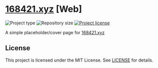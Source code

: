 # [168421.xyz](http://168421.xyz) [Web]
![](https://img.shields.io/badge/type-HTML-orange.svg "Project type")
![](https://img.shields.io/github/repo-size/jerboa88/168421.svg "Repository size")
[![](https://img.shields.io/github/license/jerboa88/168421.svg "Project license")](LICENSE)


A simple placeholder/cover page for [168421.xyz](http://168421.xyz)


## License
This project is licensed under the MIT License. See [LICENSE](LICENSE) for details.
